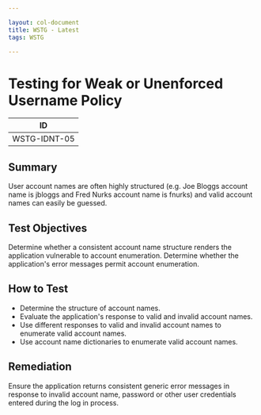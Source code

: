 ```yaml
---

layout: col-document
title: WSTG - Latest
tags: WSTG

---
```

# Testing for Weak or Unenforced Username Policy

|ID            |
|--------------|
|WSTG-IDNT-05|

## Summary

User account names are often highly structured (e.g. Joe Bloggs account name is jbloggs and Fred Nurks account name is fnurks) and valid account names can easily be guessed.

## Test Objectives

Determine whether a consistent account name structure renders the application vulnerable to account enumeration. Determine whether the application's error messages permit account enumeration.

## How to Test

- Determine the structure of account names.
- Evaluate the application's response to valid and invalid account names.
- Use different responses to valid and invalid account names to enumerate valid account names.
- Use account name dictionaries to enumerate valid account names.

## Remediation

Ensure the application returns consistent generic error messages in response to invalid account name, password or other user credentials entered during the log in process.
